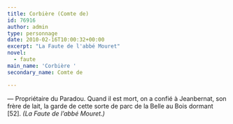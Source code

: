 ```yaml
---
title: Corbière (Comte de)
id: 76916
author: admin
type: personnage
date: 2010-02-16T10:00:32+00:00
excerpt: "La Faute de l'abbé Mouret"
novel:
  - faute
main_name: 'Corbière '
secondary_name: Comte de

---
```

— Propriétaire du Paradou. Quand il est mort, on a confié à Jeanbernat, son frère de lait, la garde de cette sorte de parc de la Belle au Bois dormant [52]. _(La Faute de l&rsquo;abbé Mouret.)_